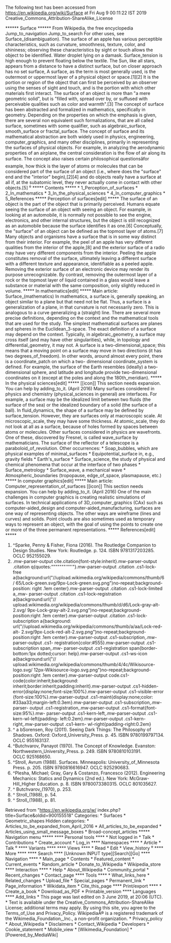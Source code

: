 The following text has been accessed from https://en.wikipedia.org/wiki/Surface at Fri Aug 9 00:11:22 IST 2019
Creative_Commons_Attribution-ShareAlike_License





















****** Surface ******
From Wikipedia, the free encyclopedia
Jump_to_navigation Jump_to_search
For other uses, see Surface_(disambiguation).
The surface of an apple has various perceptible characteristics, such as
curvature, smoothness, texture, color, and shininess; observing these
characteristics by sight or touch allows the object to be identified.
Water droplet lying on a damask. Surface_tension is high enough to prevent
floating below the textile.
The Sun, like all stars, appears from a distance to have a distinct surface,
but on closer approach has no set surface,
A surface, as the term is most generally used, is the outermost or uppermost
layer of a physical object or space.[1][2] It is the portion or region of the
object that can first be perceived by an observer using the senses of sight and
touch, and is the portion with which other materials first interact. The
surface of an object is more than "a mere geometric solid", but is "filled
with, spread over by, or suffused with perceivable qualities such as color and
warmth".[3]
The concept of surface has been abstracted and formalized in mathematics,
specifically in geometry. Depending on the properties on which the emphasis is
given, there are several non equivalent such formalizations, that are all
called surface, sometimes with some qualifier, such as algebraic_surface,
smooth_surface or fractal_surface.
The concept of surface and its mathematical abstraction are both widely used in
physics, engineering, computer_graphics, and many other disciplines, primarily
in representing the surfaces of physical objects. For example, in analyzing the
aerodynamic properties of an airplane, the central consideration is the flow of
air along its surface. The concept also raises certain philosophical
questionsâfor example, how thick is the layer of atoms or molecules that can
be considered part of the surface of an object (i.e., where does the "surface"
end and the "interior" begin),[2][4] and do objects really have a surface at
all if, at the subatomic level, they never actually come in contact with other
objects.[5]
⁰
***** Contents *****
    * 1_Perception_of_surfaces
    * 2_In_mathematics
    * 3_In_the_physical_sciences
    * 4_In_computer_graphics
    * 5_References
***** Perception of surfaces[edit] *****
The surface of an object is the part of the object that is primarily perceived.
Humans equate seeing the surface of an object with seeing an object. For
example, in looking at an automobile, it is normally not possible to see the
engine, electronics, and other internal structures, but the object is still
recognized as an automobile because the surface identifies it as one.[6]
Conceptually, the "surface" of an object can be defined as the topmost layer of
atoms.[7] Many objects and organisms have a surface that is in some way
distinct from their interior. For example, the peel of an apple has very
different qualities from the interior of the apple,[8] and the exterior surface
of a radio may have very different components from the interior. Peeling the
apple constitutes removal of the surface, ultimately leaving a different
surface with a different texture and appearance, identifiable as a peeled
apple. Removing the exterior surface of an electronic device may render its
purpose unrecognizable. By contrast, removing the outermost layer of a rock or
the topmost layer of liquid contained in a glass would leave a substance or
material with the same composition, only slightly reduced in volume.
***** In mathematics[edit] *****
Main article: Surface_(mathematics)
In mathematics, a surface is, generally speaking, an object similar to a plane
but that need not be flat. Thus, a surface is a generalization of a plane, in
that curvature is not necessarily zero. This is analogous to a curve
generalizing a (straight) line.
There are several more precise definitions, depending on the context and the
mathematical tools that are used for the study. The simplest mathematical
surfaces are planes and spheres in the Euclidean_3-space. The exact definition
of a surface may depend on the context. Typically, in algebraic_geometry, a
surface may cross itself (and may have other singularities), while, in topology
and differential_geometry, it may not.
A surface is a two-dimensional_space; this means that a moving point on a
surface may move in two directions (it has two degrees_of_freedom). In other
words, around almost every point, there is a coordinate_patch on which a two-
dimensional coordinate_system is defined. For example, the surface of the Earth
resembles (ideally) a two-dimensional sphere, and latitude and longitude
provide two-dimensional coordinates on it (except at the poles and along the
180th_meridian).
***** In the physical sciences[edit] *****
[[icon]] This section needs expansion. You can help by adding_to_it. (April
         2016)
Many surfaces considered in physics and chemistry (physical_sciences in
general) are interfaces. For example, a surface may be the idealized limit
between two fluids (the surface of the sea) or the idealized boundary of a
solid (the surface of a ball). In fluid_dynamics, the shape of a surface may be
defined by surface_tension. However, they are surfaces only at macroscopic
scale. At microscopic_scale, they may have some thickness. At atomic_scale,
they do not look at all as a surface, because of holes formed by spaces between
atoms or molecules.
Other surfaces considered in physics are wavefronts. One of these, discovered
by Fresnel, is called wave_surface by mathematicians.
The surface of the reflector of a telescope is a paraboloid_of_revolution.
Other occurrences:
    * Soap_bubbles, which are physical examples of minimal_surfaces
    * Equipotential_surface in, e.g., gravity fields
    * Earth's_surface
    * Surface_science, the study of physical and chemical phenomena that occur
      at the interface of two phases
    * Surface_metrology
    * Surface_wave, a mechanical wave
    * Atmospheric_boundaries (tropopause, edge_of_space, plasmapause, etc.)
***** In computer graphics[edit] *****
Main article: Computer_representation_of_surfaces
[[icon]] This section needs expansion. You can help by adding_to_it. (April
         2016)
One of the main challenges in computer graphics is creating realistic
simulations of surfaces. In technical applications of 3D_computer_graphics
(CAx) such as computer-aided_design and computer-aided_manufacturing, surfaces
are one way of representing objects. The other ways are wireframe (lines and
curves) and solids. Point clouds are also sometimes used as temporary ways to
represent an object, with the goal of using the points to create one or more of
the three permanent representations.
***** References[edit] *****
   1. ^Sparke, Penny & Fisher, Fiona (2016). The Routledge Companion to Design
      Studies. New York: Routledge. p. 124. ISBN 9781317203285. OCLC 952155029.
   2. .mw-parser-output cite.citation{font-style:inherit}.mw-parser-output
      .citation q{quotes:"\"""\"""'""'"}.mw-parser-output .citation .cs1-lock-
      free a{background:url("//upload.wikimedia.org/wikipedia/commons/thumb/6/
      65/Lock-green.svg/9px-Lock-green.svg.png")no-repeat;background-position:
      right .1em center}.mw-parser-output .citation .cs1-lock-limited a,.mw-
      parser-output .citation .cs1-lock-registration a{background:url("//
      upload.wikimedia.org/wikipedia/commons/thumb/d/d6/Lock-gray-alt-2.svg/
      9px-Lock-gray-alt-2.svg.png")no-repeat;background-position:right .1em
      center}.mw-parser-output .citation .cs1-lock-subscription a{background:
      url("//upload.wikimedia.org/wikipedia/commons/thumb/a/aa/Lock-red-alt-
      2.svg/9px-Lock-red-alt-2.svg.png")no-repeat;background-position:right
      .1em center}.mw-parser-output .cs1-subscription,.mw-parser-output .cs1-
      registration{color:#555}.mw-parser-output .cs1-subscription span,.mw-
      parser-output .cs1-registration span{border-bottom:1px dotted;cursor:
      help}.mw-parser-output .cs1-ws-icon a{background:url("//
      upload.wikimedia.org/wikipedia/commons/thumb/4/4c/Wikisource-logo.svg/
      12px-Wikisource-logo.svg.png")no-repeat;background-position:right .1em
      center}.mw-parser-output code.cs1-code{color:inherit;background:
      inherit;border:inherit;padding:inherit}.mw-parser-output .cs1-hidden-
      error{display:none;font-size:100%}.mw-parser-output .cs1-visible-error
      {font-size:100%}.mw-parser-output .cs1-maint{display:none;color:
      #33aa33;margin-left:0.3em}.mw-parser-output .cs1-subscription,.mw-parser-
      output .cs1-registration,.mw-parser-output .cs1-format{font-size:95%}.mw-
      parser-output .cs1-kern-left,.mw-parser-output .cs1-kern-wl-left{padding-
      left:0.2em}.mw-parser-output .cs1-kern-right,.mw-parser-output .cs1-kern-
      wl-right{padding-right:0.2em}
   3. ^ a bSorensen, Roy (2011). Seeing Dark Things: The Philosophy of Shadows.
      Oxford: Oxford_University_Press. p. 45. ISBN 9780199797134.
      OCLC 955163137.
   4. ^Butchvarov, Panayot (1970). The Concept of Knowledge. Evanston:
      Northwestern_University_Press. p. 249. ISBN 9780810103191.
      OCLC 925168650.
   5. ^Stroll, Avrum (1988). Surfaces. Minneapolis: University_of_Minnesota
      Press. p. 205. ISBN 9780816616947. OCLC 925290683.
   6. ^Plesha, Michael; Gray, Gary & Costanzo, Francesco (2012). Engineering
      Mechanics: Statics and Dynamics (2nd ed.). New York: McGraw-Hill_Higher
      Education. p. 8. ISBN 9780073380315. OCLC 801035627.
   7. ^ Butchvarov_(1970), p. 253.
   8. ^ Stroll_(1988), p. 54.
   9. ^ Stroll_(1988), p. 81.

Retrieved from "https://en.wikipedia.org/w/
index.php?title=Surface&oldid=900155518"
Categories:
    * Surfaces
    * Geometric_shapes
Hidden categories:
    * Articles_to_be_expanded_from_April_2016
    * All_articles_to_be_expanded
    * Articles_using_small_message_boxes
    * Broad-concept_articles
***** Navigation menu *****
**** Personal tools ****
    * Not logged in
    * Talk
    * Contributions
    * Create_account
    * Log_in
**** Namespaces ****
    * Article
    * Talk
⁰
**** Variants ****
**** Views ****
    * Read
    * Edit
    * View_history
⁰
**** More ****
**** Search ****
[Unknown INPUT type][Search][Go]
**** Navigation ****
    * Main_page
    * Contents
    * Featured_content
    * Current_events
    * Random_article
    * Donate_to_Wikipedia
    * Wikipedia_store
**** Interaction ****
    * Help
    * About_Wikipedia
    * Community_portal
    * Recent_changes
    * Contact_page
**** Tools ****
    * What_links_here
    * Related_changes
    * Upload_file
    * Special_pages
    * Permanent_link
    * Page_information
    * Wikidata_item
    * Cite_this_page
**** Print/export ****
    * Create_a_book
    * Download_as_PDF
    * Printable_version
**** Languages ****
Add_links
    * This page was last edited on 3 June 2019, at 20:06 (UTC).
    * Text is available under the Creative_Commons_Attribution-ShareAlike
      License; additional terms may apply. By using this site, you agree to the
      Terms_of_Use and Privacy_Policy. WikipediaÂ® is a registered trademark of
      the Wikimedia_Foundation,_Inc., a non-profit organization.
    * Privacy_policy
    * About_Wikipedia
    * Disclaimers
    * Contact_Wikipedia
    * Developers
    * Cookie_statement
    * Mobile_view
    * [Wikimedia_Foundation]
    * [Powered_by_MediaWiki]
